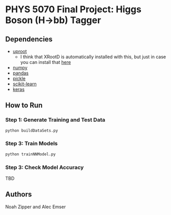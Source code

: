 # PHYS 5070 Final Project: Higgs Boson (H->bb) Tagger

## Dependencies
- [uproot](https://uproot.readthedocs.io/en/latest/index.html#)
  - I think that XRootD is automatically installed with this, but just in case you can install that [here](https://pypi.org/project/xrootd/)
- [numpy](https://numpy.org/)
- [pandas](https://pandas.pydata.org/)
- [pickle](https://docs.python.org/3/library/pickle.html)
- [scikit-learn](https://scikit-learn.org/stable/index.html)
- [keras](https://keras.io/)

## How to Run

### Step 1: Generate Training and Test Data
```bash
python buildDataSets.py
```
### Step 3: Train Models
```bash
python trainNNModel.py
```
### Step 3: Check Model Accuracy
TBD

## Authors
Noah Zipper and Alec Emser